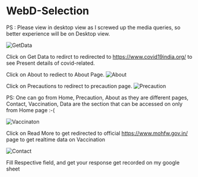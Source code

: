 # WebD-Selection

PS : Please view in desktop view as I screwed up the media queries, so better experience will be on Desktop view.

![GetData](https://user-images.githubusercontent.com/75887293/125202127-d237b900-e28f-11eb-83e2-882fe4d66b51.jpg)

Click on Get Data to redirct to redirected to https://www.covid19india.org/ to see Present details of covid-related.

Click on About to rediect to About Page.
![About](https://user-images.githubusercontent.com/75887293/125213296-72610280-e2cf-11eb-936c-f179846efcf9.jpg)


Click on Precautions to redirect to precaution page.
![Precaution](https://user-images.githubusercontent.com/75887293/125213254-447bbe00-e2cf-11eb-9ce7-7e35383a1058.jpg)


PS: One can go from Home, Precaution, About as they are different pages,
    Contact, Vaccination, Data are the section that can be accessed on only from Home page :-(
    
![Vaccinaton](https://user-images.githubusercontent.com/75887293/125213393-e8656980-e2cf-11eb-88b1-694c00b5e61d.jpg)


Click on Read More to get redirected to official https://www.mohfw.gov.in/ page to get realtime data on Vaccination

![Contact](https://user-images.githubusercontent.com/75887293/125202405-111a3e80-e291-11eb-8668-faaec795faa3.jpg)

Fill Respective field, and get your response get recorded on my google sheet


